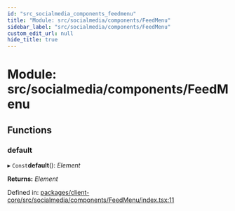```yaml
---
id: "src_socialmedia_components_feedmenu"
title: "Module: src/socialmedia/components/FeedMenu"
sidebar_label: "src/socialmedia/components/FeedMenu"
custom_edit_url: null
hide_title: true
---
```


# Module: src/socialmedia/components/FeedMenu

## Functions

### default

▸ `Const`**default**(): *Element*

**Returns:** *Element*

Defined in: [packages/client-core/src/socialmedia/components/FeedMenu/index.tsx:11](https://github.com/xr3ngine/xr3ngine/blob/716a06460/packages/client-core/src/socialmedia/components/FeedMenu/index.tsx#L11)
